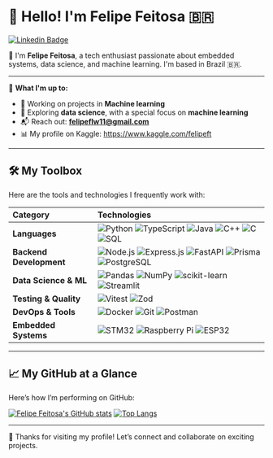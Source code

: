 # 👋 Hello! I'm Felipe Feitosa 🇧🇷

[![Linkedin Badge](https://img.shields.io/badge/-LinkedIn-blue?style=for-the-badge&logo=Linkedin&logoColor=white&link=https://www.linkedin.com/in/felipe-feitosa-teixeira-7894a020a/)](https://www.linkedin.com/in/felipe-ft/)

💁 I'm **Felipe Feitosa**, a tech enthusiast passionate about embedded systems, data science, and machine learning. I'm based in Brazil 🇧🇷.

---

🔧 **What I'm up to:**  
- 🚀 Working on projects in **Machine learning**  
- 🤖 Exploring **data science**, with a special focus on **machine learning**  
- 📬 Reach out: **felipeflw11@gmail.com**
- 📊 My profile on Kaggle: https://www.kaggle.com/felipeft

---

## 🛠️ My Toolbox
Here are the tools and technologies I frequently work with:

| **Category** | **Technologies** |
| :--- | :--- |
| **Languages** | ![Python](https://img.shields.io/badge/python-3670A0?style=for-the-badge&logo=python&logoColor=ffdd54) ![TypeScript](https://img.shields.io/badge/typescript-%23007ACC.svg?style=for-the-badge&logo=typescript&logoColor=white) ![Java](https://img.shields.io/badge/Java-ED8B00?style=for-the-badge&logo=openjdk&logoColor=white) ![C++](https://img.shields.io/badge/c++-%2300599C.svg?style=for-the-badge&logo=c%2B%2B&logoColor=white) ![C](https://img.shields.io/badge/c-%2300599C.svg?style=for-the-badge&logo=c&logoColor=white) ![SQL](https://img.shields.io/badge/sql-%2300599C.svg?style=for-the-badge&logo=postgresql&logoColor=white) |
| **Backend Development** | ![Node.js](https://img.shields.io/badge/node.js-339933?style=for-the-badge&logo=nodedotjs&logoColor=white) ![Express.js](https://img.shields.io/badge/express.js-%23404d59.svg?style=for-the-badge&logo=express&logoColor=%2361DAFB) ![FastAPI](https://img.shields.io/badge/FastAPI-005571?style=for-the-badge&logo=fastapi) ![Prisma](https://img.shields.io/badge/Prisma-3982CE?style=for-the-badge&logo=Prisma&logoColor=white) ![PostgreSQL](https://img.shields.io/badge/postgresql-4169e1?style=for-the-badge&logo=postgresql&logoColor=white) |
| **Data Science & ML** | ![Pandas](https://img.shields.io/badge/pandas-%23150458.svg?style=for-the-badge&logo=pandas&logoColor=white) ![NumPy](https://img.shields.io/badge/numpy-%23013243.svg?style=for-the-badge&logo=numpy&logoColor=white) ![scikit-learn](https://img.shields.io/badge/scikit--learn-%23F7931E.svg?style=for-the-badge&logo=scikit-learn&logoColor=white) ![Streamlit](https://img.shields.io/badge/Streamlit-FF4B4B?style=for-the-badge&logo=Streamlit&logoColor=white) |
| **Testing & Quality** | ![Vitest](https://img.shields.io/badge/vitest-%236E9F18.svg?style=for-the-badge&logo=vitest&logoColor=white) ![Zod](https://img.shields.io/badge/Zod-3E67B1?style=for-the-badge&logo=zod&logoColor=white) |
| **DevOps & Tools** | ![Docker](https://img.shields.io/badge/docker-%230db7ed.svg?style=for-the-badge&logo=docker&logoColor=white) ![Git](https://img.shields.io/badge/git-%23F05033.svg?style=for-the-badge&logo=git&logoColor=white) ![Postman](https://img.shields.io/badge/Postman-FF6C37?style=for-the-badge&logo=Postman&logoColor=white) |
| **Embedded Systems** | ![STM32](https://img.shields.io/badge/STM32-03234B?style=for-the-badge&logo=STMicroelectronics&logoColor=white) ![Raspberry Pi](https://img.shields.io/badge/Raspberry%20Pi-A22846?style=for-the-badge&logo=Raspberry%20Pi&logoColor=white) ![ESP32](https://img.shields.io/badge/ESP32-E7332A?style=for-the-badge&logo=espressif&logoColor=white) |

---

## 📈 My GitHub at a Glance
Here’s how I’m performing on GitHub:

[![Felipe Feitosa's GitHub stats](https://github-readme-stats.vercel.app/api?username=felipeft&hide_title=true&hide_border=true&show_icons=true&theme=tokyonight&include_all_commits=true&count_private=true)](https://github.com/felipeft)
[![Top Langs](https://github-readme-stats.vercel.app/api/top-langs?username=felipeft&layout=compact&theme=tokyonight&hide_border=true&langs_count=6)](https://github.com/felipeft)

---

🎉 Thanks for visiting my profile! Let’s connect and collaborate on exciting projects.
